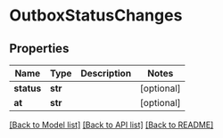 # OutboxStatusChanges

## Properties
Name | Type | Description | Notes
------------ | ------------- | ------------- | -------------
**status** | **str** |  | [optional] 
**at** | **str** |  | [optional] 

[[Back to Model list]](../README.md#documentation-for-models) [[Back to API list]](../README.md#documentation-for-api-endpoints) [[Back to README]](../README.md)


